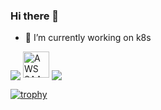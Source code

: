 ### Hi there 👋

- 🔭 I’m currently working on k8s

<span>
  <img align="center" src="https://github-readme-stats.vercel.app/api?username=mrvivektiwari&count_private=true&show_icons=true" />
</span>
<a href="https://www.credly.com/badges/b118258c-2f14-4bd6-a444-e4285a1b7d9f/public_url"><img src="https://drive.google.com/file/d/1mujnoFAIrMNkrhMp8aUnbc8xBDJmvr7v/view" alt="AWS SAA" style="width:42px;height:42px;"></a>
<span>
  <img align="center" src="https://github-readme-stats.vercel.app/api/top-langs/?username=mrvivektiwari&theme=&layout=compact" />
</span>

[![trophy](https://github-profile-trophy.vercel.app/?username=mrvivektiwari)](https://github.com/ryo-ma/github-profile-trophy)
